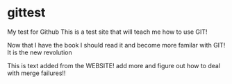 gittest
=======

My test for Github
This is a test site that will teach me how to use GIT!

Now that I have the book I should read it and become more familar with GIT!  It is the new revolution

This is text added from the WEBSITE!
add more and figure out how to deal with merge failures!!
